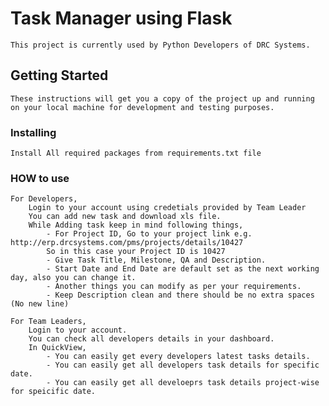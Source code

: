 # Task Manager using Flask

    This project is currently used by Python Developers of DRC Systems.

## Getting Started

    These instructions will get you a copy of the project up and running on your local machine for development and testing purposes.

### Installing

    Install All required packages from requirements.txt file

### HOW to use

    For Developers,
        Login to your account using credetials provided by Team Leader
        You can add new task and download xls file.
        While Adding task keep in mind following things,
            - For Project ID, Go to your project link e.g. http://erp.drcsystems.com/pms/projects/details/10427
            So in this case your Project ID is 10427
            - Give Task Title, Milestone, QA and Description.
            - Start Date and End Date are default set as the next working day, also you can change it.
            - Another things you can modify as per your requirements.
            - Keep Description clean and there should be no extra spaces (No new line)

    For Team Leaders,
        Login to your account.
        You can check all developers details in your dashboard.
        In QuickView, 
            - You can easily get every developers latest tasks details.
            - You can easily get all developers task details for specific date.
            - You can easily get all develoeprs task details project-wise for speicific date.
